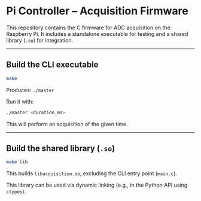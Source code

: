 # Pi Controller – Acquisition Firmware

This repository contains the C firmware for ADC acquisition on the Raspberry Pi. It includes a standalone executable for testing and a shared library (`.so`) for integration.

---

## Build the CLI executable

```bash
make
```

Produces: `./master`

Run it with:

```bash
./master <duration_ms>
```
This will perform an acquisition of the given time.

---

## Build the shared library (`.so`)

```bash
make lib
```

This builds `libacquisition.so`, excluding the CLI entry point (`main.c`).

This library can be used via dynamic linking (e.g., in the Python API using `ctypes`).

